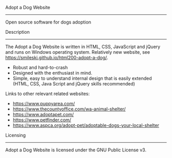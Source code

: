 Adopt a Dog Website
_____________________________________

Open source software for dogs adoption


Description
_____________________________________

The Adopt a Dog Website is written in HTML, CSS, JavaScript and jQuery and runs on Windows operating system. Relatively new website, see https://smileski.github.io/html200-adopt-a-dog/.
-	Robust and hard-to-crash
-	Designed with the enthusiast in mind.
-	Simple, easy to understand internal design that is easily extended (HTML, CSS, Java Script and jQuery skills recommended)

Links to other relevant related websites:
-	https://www.puppyarea.com/
-	https://www.thecountyoffice.com/wa-animal-shelter/
-	https://www.adoptapet.com/
-	https://www.petfinder.com/
-	https://www.aspca.org/adopt-pet/adoptable-dogs-your-local-shelter


Licensing
______________________________________
Adopt a Dog Website is licensed under the GNU Public License v3.


